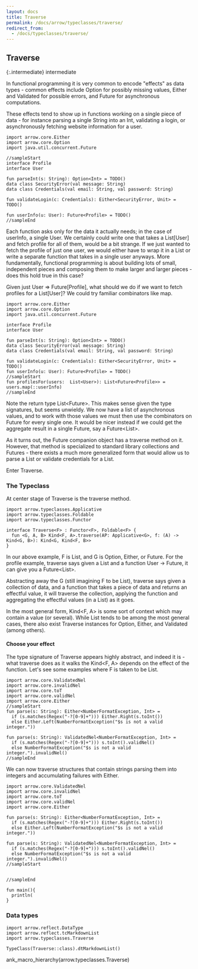 ```yaml
---
layout: docs
title: Traverse
permalink: /docs/arrow/typeclasses/traverse/
redirect_from:
  - /docs/typeclasses/traverse/
---
```


## Traverse

{:.intermediate}
intermediate

In functional programming it is very common to encode "effects" as data types - common effects include Option for possibly missing values, Either and Validated for possible errors, and Future for asynchronous computations.

These effects tend to show up in functions working on a single piece of data - for instance parsing a single String into an Int, validating a login, or asynchronously fetching website information for a user.

```kotlin:ank:playground
import arrow.core.Either
import arrow.core.Option
import java.util.concurrent.Future

//sampleStart
interface Profile
interface User

fun parseInt(s: String): Option<Int> = TODO()
data class SecurityError(val message: String)
data class Credentials(val email: String, val password: String)

fun validateLogin(c: Credentials): Either<SecurityError, Unit> = TODO()

fun userInfo(u: User): Future<Profile> = TODO()
//sampleEnd
```

Each function asks only for the data it actually needs; in the case of userInfo, a single User. We certainly could write one that takes a List[User] and fetch profile for all of them, would be a bit strange. If we just wanted to fetch the profile of just one user, we would either have to wrap it in a List or write a separate function that takes in a single user anyways. More fundamentally, functional programming is about building lots of small, independent pieces and composing them to make larger and larger pieces - does this hold true in this case?

Given just User => Future[Profile], what should we do if we want to fetch profiles for a List[User]? We could try familiar combinators like map.

```kotlin:ank:playground
import arrow.core.Either
import arrow.core.Option
import java.util.concurrent.Future

interface Profile
interface User

fun parseInt(s: String): Option<Int> = TODO()
data class SecurityError(val message: String)
data class Credentials(val email: String, val password: String)

fun validateLogin(c: Credentials): Either<SecurityError, Unit> = TODO()
fun userInfo(u: User): Future<Profile> = TODO()
//sampleStart
fun profilesFor(users:  List<User>): List<Future<Profile>> = users.map(::userInfo)
//sampleEnd
```

Note the return type List<Future<Profile>>. This makes sense given the type signatures, but seems unwieldy. We now have a list of asynchronous values, and to work with those values we must then use the combinators on Future for every single one. It would be nicer instead if we could get the aggregate result in a single Future, say a Future<List<Profile>>.

As it turns out, the Future companion object has a traverse method on it. However, that method is specialized to standard library collections and Futures - there exists a much more generalized form that would allow us to parse a List<String> or validate credentials for a List<User>.

Enter Traverse.

### The Typeclass
At center stage of Traverse is the traverse method.

```kotlin:ank:playground
import arrow.typeclasses.Applicative
import arrow.typeclasses.Foldable
import arrow.typeclasses.Functor

interface Traverse<F> : Functor<F>, Foldable<F> {
  fun <G, A, B> Kind<F, A>.traverse(AP: Applicative<G>, f: (A) -> Kind<G, B>): Kind<G, Kind<F, B>>
}
```

In our above example, F is List, and G is Option, Either, or Future. For the profile example, traverse says given a List<User> and a function User -> Future<Profile>, it can give you a Future<List<Profile>>.

Abstracting away the G (still imagining F to be List), traverse says given a collection of data, and a function that takes a piece of data and returns an effectful value, it will traverse the collection, applying the function and aggregating the effectful values (in a List) as it goes.

In the most general form, Kind<F, A> is some sort of context which may contain a value (or several). While List tends to be among the most general cases, there also exist Traverse instances for Option, Either, and Validated (among others).

#### Choose your effect

The type signature of Traverse appears highly abstract, and indeed it is - what traverse does as it walks the Kind<F, A> depends on the effect of the function. Let's see some examples where F is taken to be List.

```kotlin:ank:playground
import arrow.core.ValidatedNel
import arrow.core.invalidNel
import arrow.core.toT
import arrow.core.validNel
import arrow.core.Either
//sampleStart
fun parse(s: String): Either<NumberFormatException, Int> =
  if (s.matches(Regex("-?[0-9]+"))) Either.Right(s.toInt())
  else Either.Left(NumberFormatException("$s is not a valid integer."))
    
fun parse(s: String): ValidatedNel<NumberFormatException, Int> =
  if (s.matches(Regex("-?[0-9]+"))) s.toInt().validNel()
  else NumberFormatException("$s is not a valid integer.").invalidNel()
//sampleEnd
```
We can now traverse structures that contain strings parsing them into integers and accumulating failures with Either.

```kotlin:ank:playground
import arrow.core.ValidatedNel
import arrow.core.invalidNel
import arrow.core.toT
import arrow.core.validNel
import arrow.core.Either

fun parse(s: String): Either<NumberFormatException, Int> =
  if (s.matches(Regex("-?[0-9]+"))) Either.Right(s.toInt())
  else Either.Left(NumberFormatException("$s is not a valid integer."))
    
fun parse(s: String): ValidatedNel<NumberFormatException, Int> =
  if (s.matches(Regex("-?[0-9]+"))) s.toInt().validNel()
  else NumberFormatException("$s is not a valid integer.").invalidNel()
//sampleStart


//sampleEnd

fun main(){
  println(
}
```

### Data types

```kotlin:ank:replace
import arrow.reflect.DataType
import arrow.reflect.tcMarkdownList
import arrow.typeclasses.Traverse

TypeClass(Traverse::class).dtMarkdownList()
```

ank_macro_hierarchy(arrow.typeclasses.Traverse)
